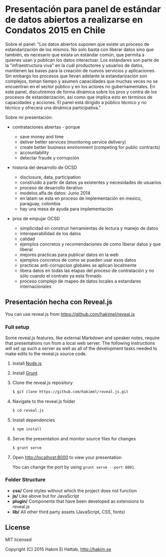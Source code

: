 # Presentación para panel de estándar de datos abiertos a realizarse en Condatos 2015 en Chile

Sobre el panel:
"Los datos abiertos suponen que existe un proceso de estandarización de los
mismos. No solo basta con liberar datos sino que también, es necesario que
exista un estándar común, que permita a quienes usan y publican los datos
interactuar. Los estándares son parte de la "infraestructura viva" en la
cuál productores  y usuarios de datos, mantienen las bases para la creación
de nuevos servicios y aplicaciones. Sin embargo los procesos que llevan
adelante la estandarización son complejos, toman tiempo y asumen
capacidades que muchas veces no se encuentran en el sector público y en los
actores no gubernamentales. En este panel, discutiremos de forma dinámica
sobre los pros y contra de los procesos de estandarización, así como que
implica esto en términos de capacidades y acciones. El panel está dirigido
a público técnico y no técnico y ofrecerá una dinámica participativa."


Sobre mi presentación:
- contrataciones abiertas - porque
	- save money and time
	- deliver better services (monitoring service delivery)
	- create better business environment (competing for public contracts)
	- accountability
	- detectar fraude y corrupción

- historia del desarrollo de OCSD
	- disclosure, data, participation
	- construido a partir de datos ya existentes y necesidades de usuarios
	- proceso de desarrollo iterativo
	- modelos alfa de datos: Junio 2014
	- en latam se esta en proceso de implementación en mexico, paraguay, colombia
	- hay una mesa de ayuda para implementación

- pros de empujar OCSD
	- simplicidad en construir herramientas de lectura y manejo de datos
	- interoperabilidad de los datos
	- calidad
	- ejemplos concretos y recomendaciones de como liberar datos y que liberar
	- mejores practicas para publicar datos en la web
	- ejemplos concretos de como se pueden usar esos datos
	- practicas anti-corrupcion globales se aplican localmente
	- libera datos en todas las etapas del proceso de contratación y no sólo cuando el contrato ya esta firmado
	- proceso complejo de mapeo de datos locales a estandares internacionales

## Presentación hecha con Reveal.js

You can use reveal.js from https://github.com/hakimel/reveal.js

### Full setup

Some reveal.js features, like external Markdown and speaker notes, require that presentations run from a local web server. The following instructions will set up such a server as well as all of the development tasks needed to make edits to the reveal.js source code.

1. Install [Node.js](http://nodejs.org/)

2. Install [Grunt](http://gruntjs.com/getting-started#installing-the-cli)

4. Clone the reveal.js repository
   ```sh
   $ git clone https://github.com/hakimel/reveal.js.git
   ```

5. Navigate to the reveal.js folder
   ```sh
   $ cd reveal.js
   ```

6. Install dependencies
   ```sh
   $ npm install
   ```

7. Serve the presentation and monitor source files for changes
   ```sh
   $ grunt serve
   ```

8. Open <http://localhost:8000> to view your presentation

   You can change the port by using `grunt serve --port 8001`.


### Folder Structure
- **css/** Core styles without which the project does not function
- **js/** Like above but for JavaScript
- **plugin/** Components that have been developed as extensions to reveal.js
- **lib/** All other third party assets (JavaScript, CSS, fonts)


## License

MIT licensed

Copyright (C) 2015 Hakim El Hattab, http://hakim.se
